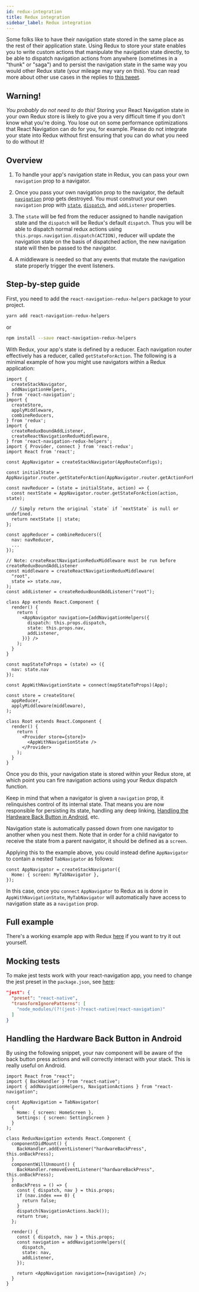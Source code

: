 ```yaml
---
id: redux-integration
title: Redux integration
sidebar_label: Redux integration
---
```


Some folks like to have their navigation state stored in the same place as the rest of their application state. Using Redux to store your state enables you to write custom actions that manipulate the navigation state directly, to be able to dispatch navigation actions from anywhere (sometimes in a "thunk" or "saga") and to persist the navigation state in the same way you would other Redux state (your mileage may vary on this). You can read more about other use cases in the replies to [this tweet](https://twitter.com/satya164/status/952291726521024512).

## Warning!

*You probably do not need to do this!* Storing your React Navigation state in your own Redux store is likely to give you a very difficult time if you don't know what you're doing. You lose out on some performance optimizations that React Navigation can do for you, for example. Please do not integrate your state into Redux without first ensuring that you can do what you need to do without it!

## Overview

1. To handle your app's navigation state in Redux, you can pass your own `navigation` prop to a navigator.

2. Once you pass your own navigation prop to the navigator, the default [`navigation`](/docs/navigation-prop.html) prop gets destroyed. You must construct your own `navigation` prop with [`state`](/docs/navigation-prop.html#state-the-screen-s-current-state-route), [`dispatch`](/docs/navigation-prop.html#dispatch-send-an-action-to-the-router), and `addListener` properties.

3. The `state` will be fed from the reducer assigned to handle navigation state and the `dispatch` will be Redux's default `dispatch`. Thus you will be able to dispatch normal redux actions using `this.props.navigation.dispatch(ACTION)`, reducer will update the navigation state on the basis of dispatched action, the new navigation state will then be passed to the navigator.

4. A middleware is needed so that any events that mutate the navigation state properly trigger the event listeners.

## Step-by-step guide

First, you need to add the `react-navigation-redux-helpers` package to your project.

  ```bash
  yarn add react-navigation-redux-helpers
  ```

  or

  ```bash
  npm install --save react-navigation-redux-helpers
  ```

With Redux, your app's state is defined by a reducer. Each navigation router effectively has a reducer, called `getStateForAction`. The following is a minimal example of how you might use navigators within a Redux application:

```es6
import {
  createStackNavigator,
  addNavigationHelpers,
} from 'react-navigation';
import {
  createStore,
  applyMiddleware,
  combineReducers,
} from 'redux';
import {
  createReduxBoundAddListener,
  createReactNavigationReduxMiddleware,
} from 'react-navigation-redux-helpers';
import { Provider, connect } from 'react-redux';
import React from 'react';

const AppNavigator = createStackNavigator(AppRouteConfigs);

const initialState = AppNavigator.router.getStateForAction(AppNavigator.router.getActionForPathAndParams('Login'));

const navReducer = (state = initialState, action) => {
  const nextState = AppNavigator.router.getStateForAction(action, state);

  // Simply return the original `state` if `nextState` is null or undefined.
  return nextState || state;
};

const appReducer = combineReducers({
  nav: navReducer,
  ...
});

// Note: createReactNavigationReduxMiddleware must be run before createReduxBoundAddListener
const middleware = createReactNavigationReduxMiddleware(
  "root",
  state => state.nav,
);
const addListener = createReduxBoundAddListener("root");

class App extends React.Component {
  render() {
    return (
      <AppNavigator navigation={addNavigationHelpers({
        dispatch: this.props.dispatch,
        state: this.props.nav,
        addListener,
      })} />
    );
  }
}

const mapStateToProps = (state) => ({
  nav: state.nav
});

const AppWithNavigationState = connect(mapStateToProps)(App);

const store = createStore(
  appReducer,
  applyMiddleware(middleware),
);

class Root extends React.Component {
  render() {
    return (
      <Provider store={store}>
        <AppWithNavigationState />
      </Provider>
    );
  }
}
```

Once you do this, your navigation state is stored within your Redux store, at which point you can fire navigation actions using your Redux dispatch function.

Keep in mind that when a navigator is given a `navigation` prop, it relinquishes control of its internal state. That means you are now responsible for persisting its state, handling any deep linking, [Handling the Hardware Back Button in Android](#handling-the-hardware-back-button-in-android), etc.

Navigation state is automatically passed down from one navigator to another when you nest them. Note that in order for a child navigator to receive the state from a parent navigator, it should be defined as a `screen`.

Applying this to the example above, you could instead define `AppNavigator` to contain a nested `TabNavigator` as follows:

```es6
const AppNavigator = createStackNavigator({
  Home: { screen: MyTabNavigator },
});
```

In this case, once you `connect` `AppNavigator` to Redux as is done in `AppWithNavigationState`, `MyTabNavigator` will automatically have access to navigation state as a `navigation` prop.

## Full example

There's a working example app with Redux [here](https://github.com/react-community/react-navigation/tree/master/examples/ReduxExample) if you want to try it out yourself.

## Mocking tests

To make jest tests work with your react-navigation app, you need to change the jest preset in the `package.json`, see [here](https://facebook.github.io/jest/docs/tutorial-react-native.html#transformignorepatterns-customization):


```json
"jest": {
  "preset": "react-native",
  "transformIgnorePatterns": [
    "node_modules/(?!(jest-)?react-native|react-navigation)"
  ]
}
```

## Handling the Hardware Back Button in Android

By using the following snippet, your nav component will be aware of the back button press actions and will correctly interact with your stack. This is really useful on Android.

```es6
import React from "react";
import { BackHandler } from "react-native";
import { addNavigationHelpers, NavigationActions } from "react-navigation";

const AppNavigation = TabNavigator(
  {
    Home: { screen: HomeScreen },
    Settings: { screen: SettingScreen }
  }
);

class ReduxNavigation extends React.Component {
  componentDidMount() {
    BackHandler.addEventListener("hardwareBackPress", this.onBackPress);
  }
  componentWillUnmount() {
    BackHandler.removeEventListener("hardwareBackPress", this.onBackPress);
  }
  onBackPress = () => {
    const { dispatch, nav } = this.props;
    if (nav.index === 0) {
      return false;
    }
    dispatch(NavigationActions.back());
    return true;
  };

  render() {
    const { dispatch, nav } = this.props;
    const navigation = addNavigationHelpers({
      dispatch,
      state: nav,
      addListener,
    });

    return <AppNavigation navigation={navigation} />;
  }
}
```
